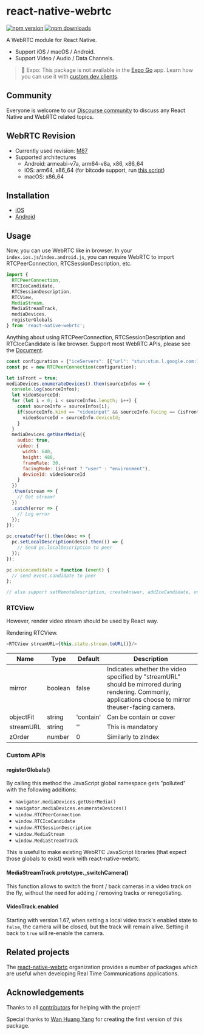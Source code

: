 # react-native-webrtc

[![npm version](https://badge.fury.io/js/react-native-webrtc.svg)](https://badge.fury.io/js/react-native-webrtc)
[![npm downloads](https://img.shields.io/npm/dm/react-native-webrtc.svg?maxAge=2592000)](https://img.shields.io/npm/dm/react-native-webrtc.svg?maxAge=2592000)

A WebRTC module for React Native.
- Support iOS / macOS / Android.
- Support Video / Audio / Data Channels.

> 🚨 Expo: This package is not available in the [Expo Go](https://expo.io/client) app. Learn how you can use it with [custom dev clients](https://github.com/react-native-webrtc/react-native-webrtc/blob/master/Documentation/ExpoInstallation.md).

## Community

Everyone is welcome to our [Discourse community](https://react-native-webrtc.discourse.group/) to discuss any React Native and WebRTC related topics.

## WebRTC Revision

* Currently used revision: [M87](https://github.com/jitsi/webrtc/commit/9a88667ef7b46c175851506453c6cc6b642292cc)
* Supported architectures
  * Android: armeabi-v7a, arm64-v8a, x86, x86_64
  * iOS: arm64, x86_64 (for bitcode support, run [this script](https://github.com/react-native-webrtc/react-native-webrtc/blob/master/tools/downloadBitcode.sh))
  * macOS: x86_64

## Installation

- [iOS](https://github.com/react-native-webrtc/react-native-webrtc/blob/master/Documentation/iOSInstallation.md)
- [Android](https://github.com/react-native-webrtc/react-native-webrtc/blob/master/Documentation/AndroidInstallation.md)

## Usage
Now, you can use WebRTC like in browser.
In your `index.ios.js`/`index.android.js`, you can require WebRTC to import RTCPeerConnection, RTCSessionDescription, etc.

```javascript
import {
  RTCPeerConnection,
  RTCIceCandidate,
  RTCSessionDescription,
  RTCView,
  MediaStream,
  MediaStreamTrack,
  mediaDevices,
  registerGlobals
} from 'react-native-webrtc';
```
Anything about using RTCPeerConnection, RTCSessionDescription and RTCIceCandidate is like browser.
Support most WebRTC APIs, please see the [Document](https://developer.mozilla.org/en-US/docs/Web/API/RTCPeerConnection).

```javascript
const configuration = {"iceServers": [{"url": "stun:stun.l.google.com:19302"}]};
const pc = new RTCPeerConnection(configuration);

let isFront = true;
mediaDevices.enumerateDevices().then(sourceInfos => {
  console.log(sourceInfos);
  let videoSourceId;
  for (let i = 0; i < sourceInfos.length; i++) {
    const sourceInfo = sourceInfos[i];
    if(sourceInfo.kind == "videoinput" && sourceInfo.facing == (isFront ? "front" : "environment")) {
      videoSourceId = sourceInfo.deviceId;
    }
  }
  mediaDevices.getUserMedia({
    audio: true,
    video: {
      width: 640,
      height: 480,
      frameRate: 30,
      facingMode: (isFront ? "user" : "environment"),
      deviceId: videoSourceId
    }
  })
  .then(stream => {
    // Got stream!
  })
  .catch(error => {
    // Log error
  });
});

pc.createOffer().then(desc => {
  pc.setLocalDescription(desc).then(() => {
    // Send pc.localDescription to peer
  });
});

pc.onicecandidate = function (event) {
  // send event.candidate to peer
};

// also support setRemoteDescription, createAnswer, addIceCandidate, onnegotiationneeded, oniceconnectionstatechange, onsignalingstatechange, onaddstream

```

### RTCView

However, render video stream should be used by React way.

Rendering RTCView.

```javascript
<RTCView streamURL={this.state.stream.toURL()}/>
```

| Name                           | Type             | Default                   | Description                                                                                                                                |
| ------------------------------ | ---------------- | ------------------------- | ------------------------------------------------------------------------------------------------------------------------------------------ |
| mirror                         | boolean          | false               | Indicates whether the video specified by "streamURL" should be mirrored during rendering. Commonly, applications choose to mirror theuser-facing camera.                                                                                                                       |
| objectFit                      | string           | 'contain'           | Can be contain or cover                                                                                                | 
| streamURL                      | string           | ''                  | This is mandatory                                                                                                                      |
| zOrder                         | number           | 0                   | Similarly to zIndex                                                                                              |


### Custom APIs

#### registerGlobals()

By calling this method the JavaScript global namespace gets "polluted" with the following additions:

* `navigator.mediaDevices.getUserMedia()`
* `navigator.mediaDevices.enumerateDevices()`
* `window.RTCPeerConnection`
* `window.RTCIceCandidate`
* `window.RTCSessionDescription`
* `window.MediaStream`
* `window.MediaStreamTrack`

This is useful to make existing WebRTC JavaScript libraries (that expect those globals to exist) work with react-native-webrtc.


#### MediaStreamTrack.prototype._switchCamera()

This function allows to switch the front / back cameras in a video track
on the fly, without the need for adding / removing tracks or renegotiating.

#### VideoTrack.enabled

Starting with version 1.67, when setting a local video track's enabled state to
`false`, the camera will be closed, but the track will remain alive. Setting
it back to `true` will re-enable the camera.

## Related projects

The [react-native-webrtc](https://github.com/react-native-webrtc) organization provides a number of packages which are useful when developing Real Time Communications applications.

## Acknowledgements

Thanks to all [contributors](https://github.com/react-native-webrtc/react-native-webrtc/graphs/contributors) for helping with the project!

Special thanks to [Wan Huang Yang](https://github.com/oney/) for creating the first version of this package.

